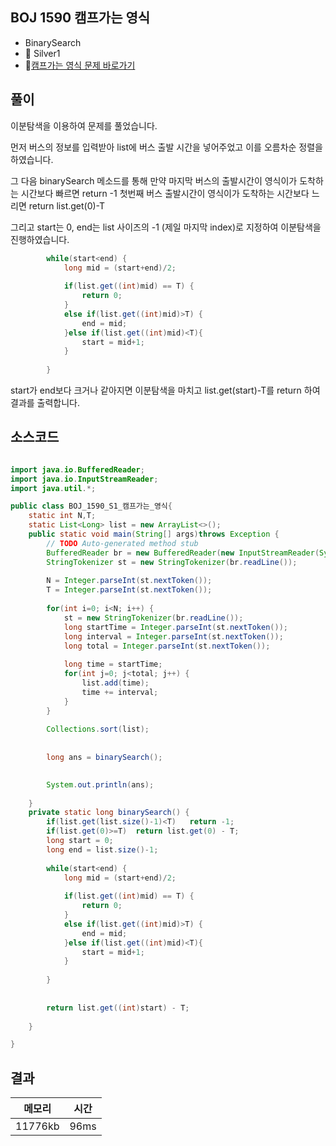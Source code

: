 ## BOJ 1590 캠프가는 영식 
- BinarySearch 
- 🥈 Silver1
- 🔗[캠프가는 영식 문제 바로가기](https://www.acmicpc.net/problem/1590)



## 풀이

이분탐색을 이용하여 문제를 풀었습니다.

먼저 버스의 정보를 입력받아 list에 버스 출발 시간을 넣어주었고 이를 오름차순 정렬을 하였습니다.

그 다음 binarySearch 메소드를 통해 만약 마지막 버스의 출발시간이 영식이가 도착하는 시간보다 빠르면 return -1
첫번째 버스 출발시간이 영식이가 도착하는 시간보다 느리면 return list.get(0)-T

그리고 start는 0, end는 list 사이즈의 -1 (제일 마지막 index)로 지정하여 이분탐색을 진행하였습니다.

~~~java
		while(start<end) {
			long mid = (start+end)/2;
			
			if(list.get((int)mid) == T) {
				return 0;
			}
			else if(list.get((int)mid)>T) {
				end = mid;
			}else if(list.get((int)mid)<T){
				start = mid+1;
			}
			
		}
~~~

start가 end보다 크거나 같아지면 이분탐색을 마치고 list.get(start)-T를 return 하여 결과를 출력합니다.


## 소스코드
~~~java

import java.io.BufferedReader;
import java.io.InputStreamReader;
import java.util.*;

public class BOJ_1590_S1_캠프가는_영식{
	static int N,T;
	static List<Long> list = new ArrayList<>();
	public static void main(String[] args)throws Exception {
		// TODO Auto-generated method stub
		BufferedReader br = new BufferedReader(new InputStreamReader(System.in));
		StringTokenizer st = new StringTokenizer(br.readLine());
		
		N = Integer.parseInt(st.nextToken());
		T = Integer.parseInt(st.nextToken());
		
		for(int i=0; i<N; i++) {
			st = new StringTokenizer(br.readLine());
			long startTime = Integer.parseInt(st.nextToken());
			long interval = Integer.parseInt(st.nextToken());
			long total = Integer.parseInt(st.nextToken());
			
			long time = startTime;
			for(int j=0; j<total; j++) {
				list.add(time);
				time += interval;
			}
		}
		
		Collections.sort(list);
		
		
		long ans = binarySearch();
		

		System.out.println(ans);
		
	}
	private static long binarySearch() {
		if(list.get(list.size()-1)<T)	return -1;
		if(list.get(0)>=T)	return list.get(0) - T;
		long start = 0;
		long end = list.size()-1;
		
		while(start<end) {
			long mid = (start+end)/2;
			
			if(list.get((int)mid) == T) {
				return 0;
			}
			else if(list.get((int)mid)>T) {
				end = mid;
			}else if(list.get((int)mid)<T){
				start = mid+1;
			}
			
		}
		
		
		return list.get((int)start) - T;
		
	}

}


~~~

## 결과 

| 메모리  | 시간 |
|----|----|
| 11776kb| 96ms|
